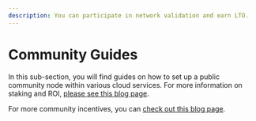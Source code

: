 ```yaml
---
description: You can participate in network validation and earn LTO.
---
```


# Community Guides

In this sub-section, you will find guides on how to set up a public community node within various cloud services. For more information on staking and ROI, [please see this blog page](https://blog.lto.network/staking-and-leasing-lto-network-node-guide/).  

For more community incentives, you can [check out this blog page](https://blog.lto.network/distributed-workforce-community-dao-level-up/).

